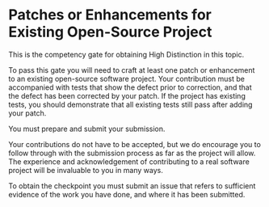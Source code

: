 Patches or Enhancements for Existing Open-Source Project
========================================================

This is the competency gate for obtaining High Distinction in this topic.

To pass this gate you will need to craft at least one patch or enhancement to
an existing open-source software project.  Your contribution must be accompanied with
tests that show the defect prior to correction, and that the defect has been corrected
by your patch.  If the project has existing tests, you should demonstrate that all
existing tests still pass after adding your patch.

You must prepare and submit your submission.

Your contributions do not have to be accepted, but we do encourage you to follow
through with the submission process as far as the project will allow.  The experience
and acknowledgement of contributing to a real software project will be invaluable to
you in many ways.

To obtain the checkpoint you must submit an issue that refers to sufficient evidence of the work you have done, and where it has been submitted.
